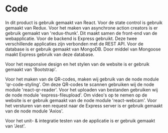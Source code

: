 # Code

In dit product is gebruik gemaakt van React. Voor de state control is gebruik gemaakt van Redux. Voor het maken van asynchrone action creators is er gebruik gemaakt van 'redux-thunk'. Dit maakt samen de front-end van de webapplicatie. Voor de backend is Express gebruikt. Deze twee verschillende applicaties zijn verbonden met de REST API. Voor de database is er gebruik gemaakt van MongoDB. Door middel van Mongoose maakt Express gebruik van deze database.

Voor het responsive design en het stylen van de website is er gebruik gemaakt van 'Bootstrap'.

Voor het maken van de QR-codes, maken wij gebruik van de node module 'qr-code-styling'. Om deze QR-codes te scannen gebruiken wij de node module 'react-qr-reader'. Voor het uploaden van bestanden gebruiken wij de node module 'express-fileupload'. Om video's op te nemen op de website is er gebruik gemaakt van de node module 'react-webcam'. Voor het versturen van een request naar de Express server is er gebruik gemaakt van de node module 'Axios'.

Voor het unit- & integratie testen van de applicatie is er gebruik gemaakt van 'Jest'.

<!--
• Generating/rendering HTML: a short description of an in-house framework that was created for generating HTML, including the major classes and concepts.
• Data binding: our approach to updating business objects as the result of HTTP POST requests.
• Component framework: a short description of the framework that we built to allow components to be reconfigured at runtime.
-->

<!--
The purpose of the code section is to describe the implementation details for parts of the software system that are important, complex, significant, etc. For example, I’ve written about the following for software projects that I’ve been involved in:

• Generating/rendering HTML: a short description of an in-house framework that was created for generating HTML, including the major classes and concepts.
• Data binding: our approach to updating business objects as the result of HTTP POST requests.
• Multi-page data collection: a short description of an in-house framework we used for building forms that spanned multiple web pages.
• Web MVC: an example usage of the web MVC framework that was being used.
• Security:our approach to using WindowsIdentityFoundation (WIF) for authentication and authorisation.
• Domain model: an overview of the important parts of the domain model.
• Component framework: a short description of the framework that we built to allow components to be reconfigured at runtime.
• Configuration: a short description of the standard component configuration mechanism in use across the codebase.
• Architectural layering: an overview of the layering strategy and the patterns in use to implement it.
• Exceptions and logging: a summary of our approach to exception handling and logging across the various architectural layers.
• Patterns and principles: an explanation of how patterns and principles are implemented.
• etc
-->
